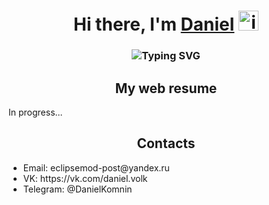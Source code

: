 <h1 align="center">Hi there, I'm <a href="https://daniilshat.ru/" target="_blank">Daniel</a> 
<img src="https://github.com/blackcater/blackcater/raw/main/images/Hi.gif" height="32" alt="img" /></h1>
<h3 align="center"><img src="https://readme-typing-svg.herokuapp.com?font=Fira+Code&pause=1000&width=600&lines=Frontend+developer%2C+Program+engineering+student." alt="Typing SVG" /></h3>
<h2 align="center">My web resume</h3>
In progress...
<h2 align="center">Contacts</h3>
<ul>
  <li>Email: eclipsemod-post@yandex.ru</li>
  <li>VK: https://vk.com/daniel.volk</li>
  <li>Telegram: @DanielKomnin</li>
  </ul>


<!--
**eclipsemode/eclipsemode** is a ✨ _special_ ✨ repository because its `README.md` (this file) appears on your GitHub profile.

Here are some ideas to get you started:

- 🔭 I’m currently working on ...
- 🌱 I’m currently learning ...
- 👯 I’m looking to collaborate on ...
- 🤔 I’m looking for help with ...
- 💬 Ask me about ...
- 📫 How to reach me: ...
- 😄 Pronouns: ...
- ⚡ Fun fact: ...
-->

